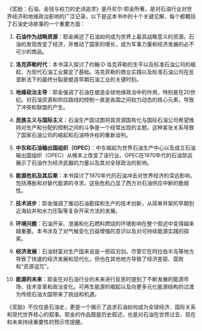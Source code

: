 《奖励：石油、金钱与权力的史诗追求》是丹尼尔·耶金所著，是对石油行业对世界经济和地缘政治影响的广泛记录。以下是这本书中的十个关键见解，每个都概括了石油史诗故事的一个重要方面：

1. **石油作为战略资源**：耶金阐述了石油如何成为世界上最具战略意义的资源。石油的发现改变了经济，并推动了国家的增长，成为军事力量和经济发展的必不可少的商品。

2. **洛克菲勒时代**：本书深入探讨了约翰·D·洛克菲勒的生平以及标准石油公司的崛起，为现代石油工业奠定了基础。洛克菲勒的商业实践以及标准石油公司在反垄断法下的最终分裂是塑造早期石油工业的关键时刻。

3. **地缘政治主导**：耶金强调了石油在塑造全球地缘政治中的作用，特别是在20世纪。对石油资源和供应路线的控制一直是各国之间权力动态的核心元素，导致了冲突和联盟的产生。

4. **民族主义与国际主义**：石油生产国试图将其资源国有化与国际石油公司希望维持对生产和分配的控制之间的斗争是一个经常出现的主题。这种紧张关系导致了国家石油公司的崛起和石油特许权的重新谈判。

5. **中东和石油输出国组织（OPEC）**：中东崛起为世界石油生产中心以及成立石油输出国组织（OPEC）从根本上改变了该行业。OPEC在1970年代的石油禁运展示了石油作为经济武器的力量以及其对全球政治的影响。

6. **能源危机及其后果**：本书探讨了1970年代的石油冲击对世界经济的深远影响，包括滞胀和对替代能源的寻求。这些危机凸显了西方对石油供应中断的脆弱性。

7. **技术进步**：耶金强调了推动石油勘探和生产的技术创新，从简单井架的早期到近海钻井和水力压裂等复杂开采方法的发展。

8. **环境问题**：石油开采、泄漏和化石燃料燃烧的环境影响在整个叙述中变得越来越重要。本书涉及了对气候变化日益增强的意识以及对可持续能源实践的探索。

9. **经济发展**：石油财富对生产国来说是一把双刃剑。尽管它在阿拉伯半岛等地方导致了快速的经济发展和现代化，但也在其他地方导致了经济差距、腐败和“资源诅咒”。

10. **能源的未来**：耶金在对石油行业的未来进行反思时提到了不断发展的能源市场、技术变革和政治变化。可再生能源的崛起以及向更多元化能源结构的过渡为传统石油大国带来了挑战和机遇。

《奖励》不仅仅是石油史，更是一个揭示了追求石油如何成为全球经济、国际关系和现代世界核心的叙事。耶金的作品既是历史叙述，也是对石油在世界过去、现在和未来持续重要性的预示性提醒。